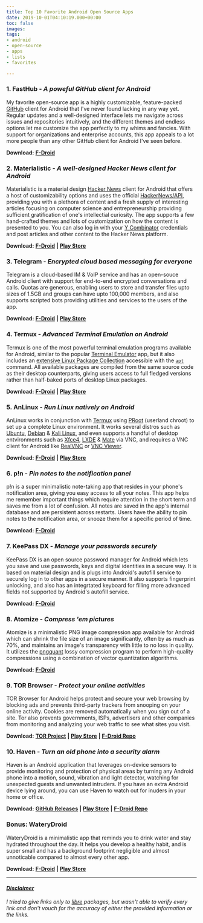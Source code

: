 ```yaml
---
title: Top 10 Favorite Android Open Source Apps
date: 2019-10-01T04:10:19.000+00:00
toc: false
images: 
tags:
- android
- open-source
- apps
- lists
- favorites

---
```

### **1. FastHub - _A poweful GitHub client for Android_**

My favorite open-source app is a highly customizable, feature-packed [GitHub](https://github.com/) client for Android that I've never found lacking in any way yet. Regular updates and a well-designed interface lets me navigate across issues and repositories intuitively, and the different themes and endless options let me customize the app perfectly to my whims and fancies. With support for organizations and enterprise accounts, this app appeals to a lot more people than any other GitHub client for Android I've seen before.

**Download:** [**F-Droid**](https://f-droid.org/packages/com.fastaccess.github.libre)

### **2. Materialistic - _A well-designed Hacker News client for Android_**

Materialistic is a material design [Hacker News](https://news.ycombinator.com/) client for Android that offers a host of customizability options and uses the official [HackerNews/API](https://github.com/HackerNews/API), providing you with a plethora of content and a fresh supply of interesting articles focusing on computer science and entrepreneurship providing sufficient gratification of one's intellectial curiosity. The app supports a few hand-crafted themes and lots of customization on how the content is presented to you. You can also log in with your [Y Combinator](https://www.ycombinator.com) credentials and post articles and other content to the Hacker News platform.

**Download:** [**F-Droid**](https://f-droid.org/en/packages/io.github.hidroh.materialistic) **|** [**Play Store**](https://play.google.com/store/apps/details?id=io.github.hidroh.materialistic)

### **3. Telegram - _Encrypted cloud based messaging for everyone_**

Telegram is a cloud-based IM & VoIP service and has an open-souce Android client with support for end-to-end encrypted conversations and calls. Quotas are generous, enabling users to store and transfer files upto sizes of 1.5GB and groups can have upto 100,000 members, and also supports scripted bots providing utilities and services to the users of the app.

**Download:** [**F-Droid**](https://f-droid.org/en/packages/org.telegram.messenger) **|** [**Play Store**](https://play.google.com/store/apps/details?id=org.telegram.messenger)

### **4. Termux - _Advanced Terminal Emulation on Android_**

Termux is one of the most powerful terminal emulation programs available for Android, similar to the popular [Terminal Emulator](https://bit.ly/1fBM2yV) app, but it also includes an [extensive Linux Package Collection](https://github.com/termux/termux-packages/tree/master/packages) accessible with the [`apt`](https://help.ubuntu.com/lts/serverguide/apt.html) command. All available packages are compiled from the same source code as their desktop counterparts, giving users access to full fledged versions rather than half-baked ports of desktop Linux packages.

**Download:** [**F-Droid**](https://f-droid.org/en/packages/com.termux) **|** [**Play Store**](https://play.google.com/store/apps/details?id=com.termux)

### **5. AnLinux - _Run Linux natively on Android_**

AnLinux works in conjunction with [Termux](#4-termux-advanced-terminal-emulation-on-android) using [PRoot](https://github.com/proot-me/PRoot) (userland chroot) to set up a complete Linux environment. It works several distros such as [Ubuntu](https://www.ubuntu.com/), [Debian](https://www.debian.org/) & [Kali Linux](https://www.kali.org/), and even supports a handful of desktop entvironments such as [Xfce4](https://xfce.org/), [LXDE](https://lxde.org/) & [Mate](https://mate-desktop.org/) via VNC, and requires a VNC client for Android like [RealVNC](https://play.google.com/store/apps/details?id=com.realvnc.viewer.android) or [VNC Viewer](https://play.google.com/store/apps/details?id=android.androidVNC).

**Download:** [**F-Droid**](https://f-droid.org/en/packages/exa.lnx.a) **|** [**Play Store**](https://play.google.com/store/apps/details?id=exa.lnx.a)

### **6. p!n - _Pin notes to the notification panel_**

p!n is a super minimalistic note-taking app that resides in your phone's notification area, giving you easy access to all your notes. This app helps me remember important things which require attention in the short term and saves me from a lot of confusion. All notes are saved in the app's internal database and are persistent across restarts. Users have the ability to pin notes to the notification area, or snooze them for a specific period of time.

**Download:** [**F-Droid**](https://f-droid.org/en/packages/de.nproth.pin)

### **7. KeePass DX - _Manage your passwords securely_**

KeePass DX is an open source password manager for Android which lets you save and use passwords, keys and digital identities in a secure way. It is based on material design and is plugs into Android's autofill service to securely log in to other apps in a secure manner. It also supports fingerprint unlocking, and also has an integrtated keyboard for filling more advanced fields not supported by Android's autofill service.

**Download:** [**F-Droid**](https://f-droid.org/en/packages/com.kunzisoft.keepass.libre)

### **8. Atomize - _Compress 'em pictures_**

Atomize is a minimalistic PNG image compression app available for Android which can shrink the file size of an image significantly, often by as much as 70%, and maintains an image's transparency with little to no loss in quality. It utilizes the [pngquant](https://pngquant.org/) lossy compression program to perform high-quality compressions using a combination of vector quantization algorithms.

**Download:** [**F-Droid**](https://f-droid.org/en/packages/com.wrmndfzzy.atomize)

### **9. TOR Browser - _Protect your online activities_**

TOR Browser for Android helps protect and secure your web browsing by blocking ads and prevents third-party trackers from snooping on your online activity. Cookies are removed automatically when you sign out of a site. Tor also prevents governments, ISPs, advertisers and other companies from monitoring and analyzing your web traffic to see what sites you visit.

**Download:** [**TOR Project**](https://www.torproject.org/download/#android) **|** [**Play Store**](https://play.google.com/store/apps/details?id=org.torproject.torbrowser) **|** [**F-Droid Repo**](https://guardianproject.info/fdroid)

### **10. Haven - _Turn an old phone into a security alarm_**

Haven is an Android application that leverages on-device sensors to provide monitoring and protection of physical areas by turning any Android phone into a motion, sound, vibration and light detector, watching for unexpected guests and unwanted intruders. If you have an extra Android device lying around, you can use Haven to watch out for inuders in your home or office.

**Download:** [**GitHub Releases**](https://github.com/guardianproject/haven/releases) **|** [**Play Store**](https://play.google.com/store/apps/details?id=org.havenapp.main) **|** [**F-Droid Repo**](https://guardianproject.github.io/haven-nightly/fdroid/repo/)

### **Bonus: WateryDroid**

WateryDroid is a minimalistic app that reminds you to drink water and stay hydrated throughout the day. It helps you develop a healthy habit, and is super small and has a background footprint negligible and almost unnoticable compared to almost every other app.

**Download:** [**F-Droid**](https://f-droid.org/en/packages/tmendes.com.waterydroid) **|** [**Play Store**](https://play.google.com/store/apps/details?id=tmendes.com.waterydroid)

***

#### [**_Disclaimer_**](/disclaimer)

_I tried to give links only to [libre](https://en.wikipedia.org/wiki/Free_software) packages, but wasn't able to verify every link and don't vouch for the accuracy of either the provided information or the links._
